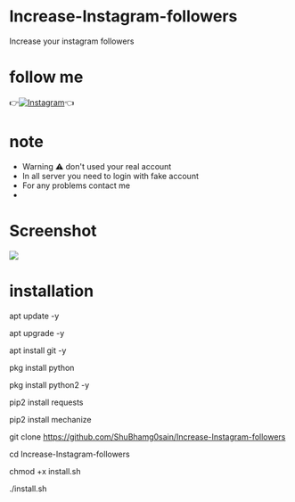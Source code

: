 # Increase-Instagram-followers
Increase your instagram followers
# follow me
👉[![Instagram](https://img.shields.io/badge/INSTAGRAM-FOLLOW-red?style=for-the-badge&logo=instagram)](https://www.instagram.com/shubhamgosainn)👈
# note 
* Warning ⚠️ don't used your real account
* In all server you need to login with fake account
* For any problems contact me 
* 
# Screenshot
![ ](https://raw.githubusercontent.com/ShuBhamg0sain/Increase-Instagram-followers/main/Files/IMG_20210423_011215.jpg)

# installation

apt update -y

apt upgrade -y

apt install git -y

pkg install python

pkg install python2 -y

pip2 install requests

pip2 install mechanize

git clone https://github.com/ShuBhamg0sain/Increase-Instagram-followers

cd Increase-Instagram-followers

chmod +x install.sh

./install.sh
